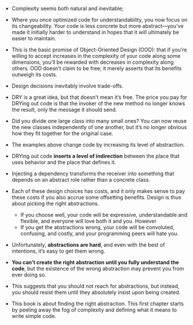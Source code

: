 + Complexity seems both natural and inevitable;

+ Where you once optimized code for understandability, you now focus on its changeability. Your code is less concrete but more abstract—you’ve made it initially harder to understand in hopes that it will ultimately be easier to maintain.

+ This is the basic promise of Object-Oriented Design (OOD): that if you’re willing to accept increases in the complexity of your code along some dimensions, you’ll be rewarded with decreases in complexity along others. OOD doesn’t claim to be free; it merely asserts that its benefits outweigh its costs.

+ Design decisions inevitably involve trade-offs.

+ DRY is a great idea, but that doesn’t mean it’s free. The price you pay for DRYing out code is that the invoker of the new method no longer knows the result, only the message it should send.

+ Did you divide one large class into many small ones? You can now reuse the new classes independently of one another, but it’s no longer obvious how they fit together for the original case.

+ The examples above change code by increasing its level of abstraction.

+ DRYing out code **inserts a level of indirection** between the place that uses behavior and the place that defines it.

+ Injecting a dependency transforms the receiver into something that depends on an abstract role rather than a concrete class.

+ Each of these design choices has costs, and it only makes sense to pay these costs if you also accrue some offsetting benefits. Design is thus about picking the right abstractions.
    + If you choose well, your code will be expressive, understandable and flexible, and everyone will love both it and you. However
    + If you get the abstractions wrong, your code will be convoluted, confusing, and costly, and your programming peers will hate you.

+ Unfortunately, **abstractions are hard**, and even with the best of intentions, it’s easy to get them wrong.

+ **You can’t create the right abstraction until you fully understand the code**, but the existence of the wrong abstraction may prevent you from ever doing so.

+ This suggests that you should not reach for abstractions, but instead, you should resist them until they absolutely insist upon being created.

+ This book is about finding the right abstraction. This first chapter starts by peeling away the fog of complexity and defining what it means to write simple code.

